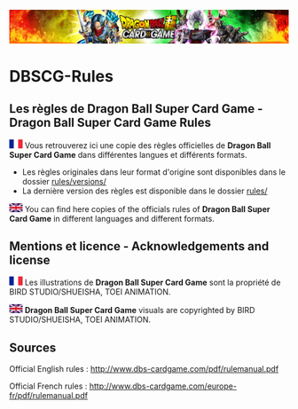 <p align="center">
<img src ="https://github.com/orouet/DBSCG-Rules/blob/master/site/img/banners/mv_union-force.jpg?raw=true"/>
<br/>
</p>

# DBSCG-Rules
## Les règles de Dragon Ball Super Card Game - Dragon Ball Super Card Game Rules

![Drapeau français](https://github.com/orouet/DBSCG-Rules/blob/master/site/img/flags/fr-FR.png?raw=true)
Vous retrouverez ici une copie des règles officielles de **Dragon Ball Super Card Game** dans différentes langues et différents formats.

+ Les règles originales dans leur format d'origine sont disponibles dans le dossier [rules/versions/](rules/versions/)
+ La dernière version des règles est disponible dans le dossier [rules/](rules/dbscg-rules-fr.txt)

![English flag](https://github.com/orouet/DBSCG-Rules/blob/master/site/img/flags/en-GB.png?raw=true)
You can find here copies of the officials rules of **Dragon Ball Super Card Game** in different languages and different formats.


## Mentions et licence - Acknowledgements and license

![Drapeau français](https://github.com/orouet/DBSCG-Rules/blob/master/site/img/flags/fr-FR.png?raw=true)
Les illustrations de **Dragon Ball Super Card Game** sont la propriété de BIRD STUDIO/SHUEISHA, TOEI ANIMATION.


![English flag](https://github.com/orouet/DBSCG-Rules/blob/master/site/img/flags/en-GB.png?raw=true)
**Dragon Ball Super Card Game** visuals are copyrighted by BIRD STUDIO/SHUEISHA, TOEI ANIMATION.


## Sources

Official English rules :
<http://www.dbs-cardgame.com/pdf/rulemanual.pdf>


Official French rules :
<http://www.dbs-cardgame.com/europe-fr/pdf/rulemanual.pdf>

